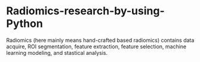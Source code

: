 # Radiomics-research-by-using-Python
Radiomics (here mainly means hand-crafted based radiomics) contains data acquire, ROI segmentation, feature extraction, feature selection, machine learning modeling, and stastical analysis.

